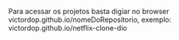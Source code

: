 
Para acessar os projetos basta digiar no browser victordop.github.io/nomeDoRepositorio, exemplo:
victordop.github.io/netflix-clone-dio
